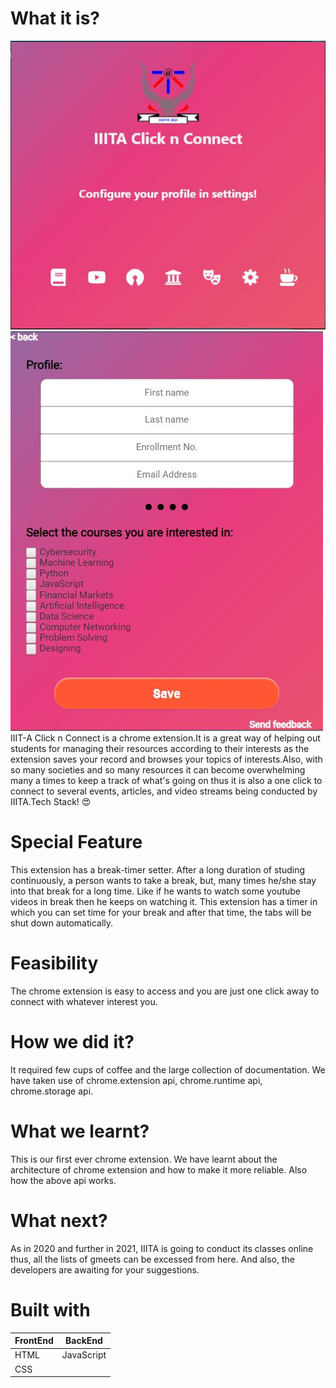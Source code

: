 # What it is?
![Initial Page](/images/initial_page.JPG)
![Setting Page](/images/setting_page.JPG)
IIIT-A Click n Connect is a chrome extension.It is a great way of helping out students for managing their resources according to their interests as the extension saves your record and browses your topics of interests.Also, with so many societies and so many resources it can become overwhelming many a times to keep a track of what's going on thus it is also a one click to connect to several events, articles, and video streams being conducted by IIITA.Tech Stack! 😍
# Special Feature
This extension has a break-timer setter. After a long duration of studing continuously, a person wants to take a break, but, many times he/she stay into that break for a long time. Like if he wants to watch some youtube videos in break then he keeps on watching it. This extension has a timer in which you can set time for your break and after that time, the tabs will be shut down automatically.
# Feasibility
The chrome extension is easy to access and you are just one click away to connect with whatever interest you.
# How we did it?
It required few cups of coffee and the large collection of documentation. We have taken use of chrome.extension api, chrome.runtime api, chrome.storage api. 
# What we learnt?
This is our first ever chrome extension. We have learnt about the architecture of chrome extension and how to make it more reliable. Also how the above api works. 
# What next?
As in 2020 and further in 2021, IIITA is going to conduct its classes online thus, all the lists of gmeets can be excessed from here. And also, the developers are awaiting for your suggestions.
# Built with

| FrontEnd    | BackEnd     |
| ----------- | ----------- |
| HTML        | JavaScript  |
| CSS         |             |
